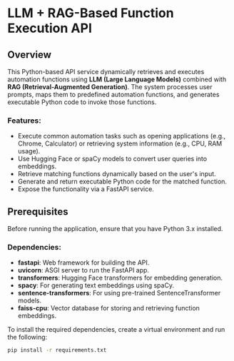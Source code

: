 # LLM + RAG-Based Function Execution API

## Overview

This Python-based API service dynamically retrieves and executes automation functions using **LLM (Large Language Models)** combined with **RAG (Retrieval-Augmented Generation)**. The system processes user prompts, maps them to predefined automation functions, and generates executable Python code to invoke those functions.

### Features:
- Execute common automation tasks such as opening applications (e.g., Chrome, Calculator) or retrieving system information (e.g., CPU, RAM usage).
- Use Hugging Face or spaCy models to convert user queries into embeddings.
- Retrieve matching functions dynamically based on the user's input.
- Generate and return executable Python code for the matched function.
- Expose the functionality via a FastAPI service.

## Prerequisites

Before running the application, ensure that you have Python 3.x installed.

### Dependencies:
- **fastapi**: Web framework for building the API.
- **uvicorn**: ASGI server to run the FastAPI app.
- **transformers**: Hugging Face transformers for embedding generation.
- **spacy**: For generating text embeddings using spaCy.
- **sentence-transformers**: For using pre-trained SentenceTransformer models.
- **faiss-cpu**: Vector database for storing and retrieving function embeddings.

To install the required dependencies, create a virtual environment and run the following:
```bash
pip install -r requirements.txt


